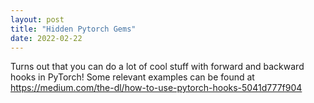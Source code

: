```yaml
---
layout: post
title: "Hidden Pytorch Gems"
date: 2022-02-22
---
```


Turns out that you can do a lot of cool stuff with forward and backward hooks in PyTorch! Some relevant examples can be found at https://medium.com/the-dl/how-to-use-pytorch-hooks-5041d777f904
